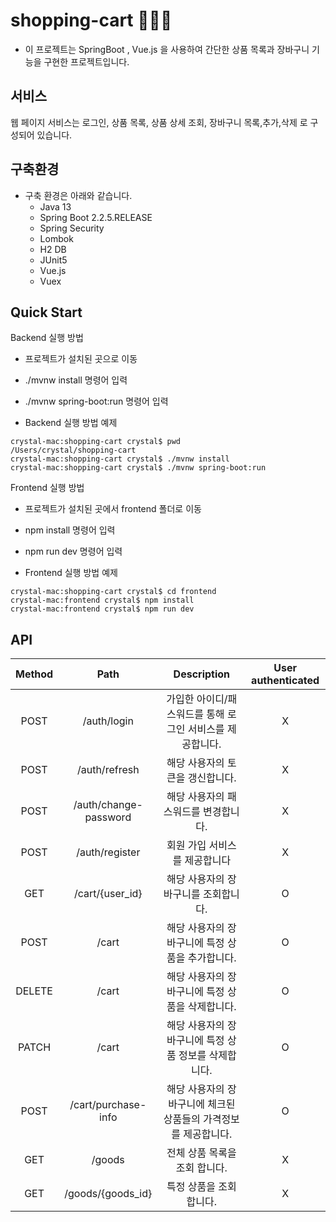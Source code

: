 # shopping-cart 🛒🛒🛒
- 이 프로젝트는 SpringBoot , Vue.js 을 사용하여 간단한 상품 목록과 장바구니 기능을 구현한 프로젝트입니다.

## 서비스
웹 페이지 서비스는 로그인, 상품 목록, 상품 상세 조회, 장바구니 목록,추가,삭제 로 구성되어 있습니다.

## 구축환경
- 구축 환경은 아래와 같습니다.
    - Java 13
    - Spring Boot 2.2.5.RELEASE
    - Spring Security
    - Lombok
    - H2 DB
    - JUnit5
    - Vue.js
    - Vuex


## Quick Start
Backend 실행 방법
- 프로젝트가 설치된 곳으로 이동
- ./mvnw install 명령어 입력
- ./mvnw spring-boot:run 명령어 입력

- Backend 실행 방법 예제
~~~
crystal-mac:shopping-cart crystal$ pwd
/Users/crystal/shopping-cart
crystal-mac:shopping-cart crystal$ ./mvnw install
crystal-mac:shopping-cart crystal$ ./mvnw spring-boot:run
~~~

Frontend 실행 방법
- 프로젝트가 설치된 곳에서 frontend 폴더로 이동
- npm install 명령어 입력
- npm run dev 명령어 입력

- Frontend 실행 방법 예제
~~~~
crystal-mac:shopping-cart crystal$ cd frontend
crystal-mac:frontend crystal$ npm install
crystal-mac:frontend crystal$ npm run dev
~~~~

## API
| Method | Path | Description | User authenticated |
|:------:|:---------------------:|:---------------------------------------------------------------:|:------------------:|
| POST | /auth/login | 가입한 아이디/패스워드를 통해 로그인 서비스를 제공합니다. | X |
| POST | /auth/refresh | 해당 사용자의 토큰을 갱신합니다. | X |
| POST | /auth/change-password | 해당 사용자의 패스워드를 변경합니다. | X |
| POST | /auth/register | 회원 가입 서비스를 제공합니다 | X |
| GET | /cart/{user_id} | 해당 사용자의 장바구니를 조회합니다. | O |
| POST | /cart | 해당 사용자의 장바구니에 특정 상품을 추가합니다. | O |
| DELETE | /cart | 해당 사용자의 장바구니에 특정 상품을 삭제합니다. | O |
| PATCH | /cart | 해당 사용자의 장바구니에 특정 상품 정보를 삭제합니다. | O |
| POST | /cart/purchase-info | 해당 사용자의 장바구니에 체크된 상품들의 가격정보를 제공합니다. | O |
| GET | /goods | 전체 상품 목록을 조회 합니다. | X |
| GET | /goods/{goods_id} | 특정 상품을 조회 합니다. | X |
